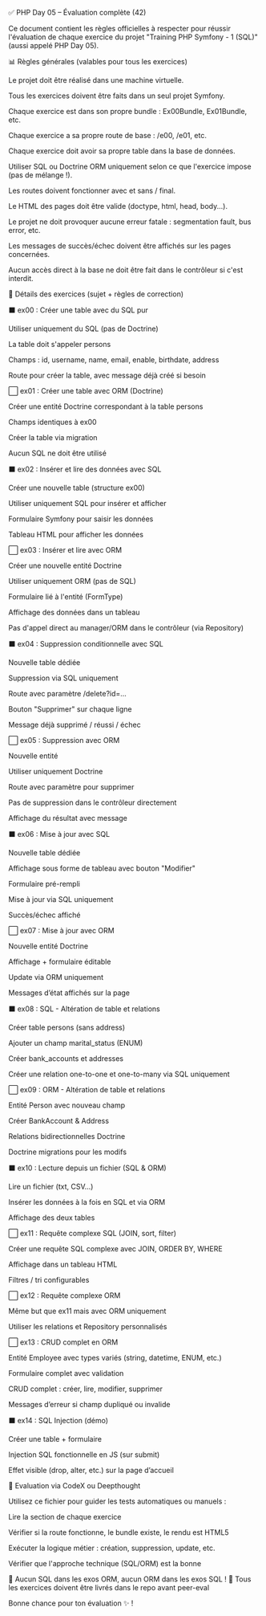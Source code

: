 ✅ PHP Day 05 – Évaluation complète (42)

Ce document contient les règles officielles à respecter pour réussir l'évaluation de chaque exercice du projet "Training PHP Symfony - 1 (SQL)" (aussi appelé PHP Day 05).

📊 Règles générales (valables pour tous les exercices)

Le projet doit être réalisé dans une machine virtuelle.

Tous les exercices doivent être faits dans un seul projet Symfony.

Chaque exercice est dans son propre bundle : Ex00Bundle, Ex01Bundle, etc.

Chaque exercice a sa propre route de base : /e00, /e01, etc.

Chaque exercice doit avoir sa propre table dans la base de données.

Utiliser SQL ou Doctrine ORM uniquement selon ce que l'exercice impose (pas de mélange !).

Les routes doivent fonctionner avec et sans / final.

Le HTML des pages doit être valide (doctype, html, head, body...).

Le projet ne doit provoquer aucune erreur fatale : segmentation fault, bus error, etc.

Les messages de succès/échec doivent être affichés sur les pages concernées.

Aucun accès direct à la base ne doit être fait dans le contrôleur si c'est interdit.

📒 Détails des exercices (sujet + règles de correction)

⬛ ex00 : Créer une table avec du SQL pur

Utiliser uniquement du SQL (pas de Doctrine)

La table doit s'appeler persons

Champs : id, username, name, email, enable, birthdate, address

Route pour créer la table, avec message déjà créé si besoin

⬜ ex01 : Créer une table avec ORM (Doctrine)

Créer une entité Doctrine correspondant à la table persons

Champs identiques à ex00

Créer la table via migration

Aucun SQL ne doit être utilisé

⬛ ex02 : Insérer et lire des données avec SQL

Créer une nouvelle table (structure ex00)

Utiliser uniquement SQL pour insérer et afficher

Formulaire Symfony pour saisir les données

Tableau HTML pour afficher les données

⬜ ex03 : Insérer et lire avec ORM

Créer une nouvelle entité Doctrine

Utiliser uniquement ORM (pas de SQL)

Formulaire lié à l'entité (FormType)

Affichage des données dans un tableau

Pas d'appel direct au manager/ORM dans le contrôleur (via Repository)

⬛ ex04 : Suppression conditionnelle avec SQL

Nouvelle table dédiée

Suppression via SQL uniquement

Route avec paramètre /delete?id=...

Bouton "Supprimer" sur chaque ligne

Message déjà supprimé / réussi / échec

⬜ ex05 : Suppression avec ORM

Nouvelle entité

Utiliser uniquement Doctrine

Route avec paramètre pour supprimer

Pas de suppression dans le contrôleur directement

Affichage du résultat avec message

⬛ ex06 : Mise à jour avec SQL

Nouvelle table dédiée

Affichage sous forme de tableau avec bouton "Modifier"

Formulaire pré-rempli

Mise à jour via SQL uniquement

Succès/échec affiché

⬜ ex07 : Mise à jour avec ORM

Nouvelle entité Doctrine

Affichage + formulaire éditable

Update via ORM uniquement

Messages d’état affichés sur la page

⬛ ex08 : SQL - Altération de table et relations

Créer table persons (sans address)

Ajouter un champ marital_status (ENUM)

Créer bank_accounts et addresses

Créer une relation one-to-one et one-to-many via SQL uniquement

⬜ ex09 : ORM - Altération de table et relations

Entité Person avec nouveau champ

Créer BankAccount & Address

Relations bidirectionnelles Doctrine

Doctrine migrations pour les modifs

⬛ ex10 : Lecture depuis un fichier (SQL & ORM)

Lire un fichier (txt, CSV...)

Insérer les données à la fois en SQL et via ORM

Affichage des deux tables

⬜ ex11 : Requête complexe SQL (JOIN, sort, filter)

Créer une requête SQL complexe avec JOIN, ORDER BY, WHERE

Affichage dans un tableau HTML

Filtres / tri configurables

⬜ ex12 : Requête complexe ORM

Même but que ex11 mais avec ORM uniquement

Utiliser les relations et Repository personnalisés

⬜ ex13 : CRUD complet en ORM

Entité Employee avec types variés (string, datetime, ENUM, etc.)

Formulaire complet avec validation

CRUD complet : créer, lire, modifier, supprimer

Messages d’erreur si champ dupliqué ou invalide

⬛ ex14 : SQL Injection (démo)

Créer une table + formulaire

Injection SQL fonctionnelle en JS (sur submit)

Effet visible (drop, alter, etc.) sur la page d’accueil

🚀 Evaluation via CodeX ou Deepthought

Utilisez ce fichier pour guider les tests automatiques ou manuels :

Lire la section de chaque exercice

Vérifier si la route fonctionne, le bundle existe, le rendu est HTML5

Exécuter la logique métier : création, suppression, update, etc.

Vérifier que l'approche technique (SQL/ORM) est la bonne

🚫 Aucun SQL dans les exos ORM, aucun ORM dans les exos SQL !
📅 Tous les exercices doivent être livrés dans le repo avant peer-eval

Bonne chance pour ton évaluation ✨ !


